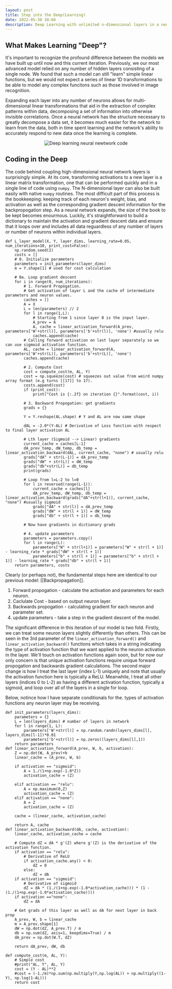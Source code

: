 ```yaml
---
layout: post
title: Step into the Deep(Learning)
date: 2022-05-30 10:04
description: Deep Learning with unlimited n-dimensional layers in a neural network
---
```


## What Makes Learning "Deep"?
It's important to recognize the profound difference between the models we have built up until now and this current iteration. Previously, we our most advanced model relied on any number of hidden layers consisting of a single node. We found that such a model can still "learn" simple linear functions, but we would not expect a series of linear 1D transformations to be able to model any complex funcitons such as those involved in image recognition. 

Expanding each layer into any number of neurons allows for multi-dimensional linear transformations that aid in the extraction of complex patterns within data, decomposing a set of information into otherwise invisible correlations. Once a neural network has the structure necessary to greatly decompose a data set, it becomes much easier for the network to learn from the data, both in time spent learning and the network's ability to accurately respond to new data once the learning is complete.

<p align="center">
  <img src="/~slewis/assets/blog/deeplearning_NN.png" alt="Deep learning neural newtwork code"/>
</p>

## Coding in the Deep
The code behind coupling high-dimensional neural network layers is surprisingly simple. At its core, transforming activations to a new layer is a linear matrix transformation, one that can be performed quickly and in a single line of code using `numpy`. The N-dimensional layer can also be built easily with native `numpy` routines. The most difficult part of this process is the bookkeeping: keeping track of each neuron's weight, bias, and activation as well as the corresponding gradient descent information for the backpropogation step. As a neural network expands, the size of the book to be kept becomes enourmous. Luckily, it's straightforward to build a dictionary to maintain the activation and gradient descent data and ensure that it loops over and includes all data reguardless of any number of layers or number of neurons within individual layers.


```
def L_layer_model(X, Y, layer_dims, learning_rate=0.05, num_iterations=10, print_cost=False):
    np.random.seed(2)
    costs = []
    # 0. Initialize parameters
    parameters = init_parameters(layer_dims)
    m = Y.shape[1] # used for cost calculation
    
    # 0a. Loop gradient descent
    for i in range(0, num_iterations):
        # 1. Forward Propogation.
        # Get activation of layer L and the cache of intermediate parameters and neuron values.
        caches = []
        A = X
        L = len(parameters) // 2
        for l in range(1,L):
            # Starting from 1 since layer 0 is the input layer.
            A_prev = A
            A, cache = linear_activation_forward(A_prev, parameters['W'+str(l)], parameters['b'+str(l)], 'none') #usually relu
            caches.append(cache)
        # Calling forward activation on last layer separately so we can use sigmoid activation function.
        AL, cache = linear_activation_forward(A, parameters['W'+str(L)], parameters['b'+str(L)], 'none')
        caches.append(cache)

        # 2. Compute Cost
        cost = compute_cost(m, AL, Y)
        cost = np.squeeze(cost) # squeezes out value from weird numpy array format (e.g turns [[17]] to 17).
        costs.append(cost)
        if (print_cost):
            print("Cost is {:.2f} on iteration {}".format(cost, i))
        
        # 3. Backward Propogation: get gradients
        grads = {}

        Y = Y.reshape(AL.shape) # Y and AL are now same shape

        dAL = -2.0*(Y-AL) # Derivative of Loss function with respect to final layer activation AL
        
        # Lth layer (Sigmoid --> Linear) gradients
        current_cache = caches[L-1]
        dA_prev_temp, dW_temp, db_temp = linear_activation_backward(dAL, current_cache, "none") # usually relu
        grads["dA" + str(L-1)] = dA_prev_temp
        grads["dW" + str(L)] = dW_temp
        grads["db"+str(L)] = db_temp
        print(grads)
        
        # Loop from l=L-2 to l=0
        for l in reversed(range(L-1)):
            current_cache = caches[l]
            dA_prev_temp, dW_temp, db_temp = linear_activation_backward(grads["dA"+str(l+1)], current_cache, "none") #usually sigmoid
            grads["dA" + str(l)] = dA_prev_temp
            grads["dW" + str(l + 1)] = dW_temp
            grads["db" + str(l + 1)] = db_temp
            
        # Now have gradients in dictionary grads
        
        # 4. update parameters
        parameters = parameters.copy()
        for l in range(L):
            parameters["W" + str(l+1)] = parameters["W" + str(l + 1)] - learning_rate * grads["dW" + str(l + 1)]
            parameters["b" + str(l + 1)] = parameters["b" + str(l + 1)] - learning_rate * grads["db" + str(l + 1)]
    return parameters, costs
```

Clearly (or perhaps not), the fundamental steps here are identical to our previous model: [[Backpropagation]].
1. Forward propogation - calculate the activation and parameters for each neuron.
2. Caclulate Cost - based on output neuron layer.
3. Backwards propogation - calculating gradient for each neuron and parameter set.
4. update parameters - take a step in the gradient descent of the model.

The significant difference in this iteration of our model is two fold. Firstly, we can treat some neuron layers slightly differently than others. This can be seen in the 3rd parameter of the `linear_activation_forward()` and `linear_activation_backward()` functions which takes in a string indicating the type of activation function that we want applied to the neuron activation in the layer. We'll touch on activation functions again soon, but for now our only concern is that unique activation functions require unique forward propogation and backwards gradient calculations. The second major change is how I treat the last layer (index L-1) uniquely and note that usually the activation function here is typically a ReLU. Meanwhile, I treat all other layers (indices 0 to L-2) as having a different activation function, typically a sigmoid, and loop over all of the layers in a single for loop.

Below, notince how I have separate conditionals for the. types of activation functions any neuron layer may be receiving.

```
def init_parameters(layers_dims):
    parameters = {}
    L = len(layers_dims) # number of layers in network
    for l in range(1, L):
        parameters['W'+str(l)] = np.random.randn(layers_dims[l], layers_dims[l-1])*0.01
        parameters['b'+str(l)] = np.zeros((layers_dims[l],1))
    return parameters
def linear_activation_forward(A_prev, W, b, activation):
    Z = np.dot(W, A_prev)+b
    linear_cache = (A_prev, W, b)
    
    if activation == "sigmoid":
        A = 1./(1+np.exp(-1.0*Z))
        activation_cache = (Z)
    
    elif activation == "relu":
        A = np.maximum(0,Z)
        activation_cache = (Z)
    elif activation == "none":
        A = Z
        activation_cache = (Z)
        
    cache = (linear_cache, activation_cache)
    
    return A, cache
def linear_activation_backward(dA, cache, activation):
    linear_cache, activation_cache = cache
    
    # Compute dZ = dA * g'(Z) where g'(Z) is the derivative of the activation function.
    if activation == "relu":
        # Derivative of ReLU
        if activation_cache.any() < 0:
            dZ = 0
        else:
            dZ = dA
    if activation == "sigmoid":
        # Derivative of sigmoid
        dZ = dA * (1./(1+np.exp(-1.0*activation_cache))) * (1 - (1./(1+np.exp(-1.0*activation_cache))))
    if activation =="none":
        dZ = dA
    
    # Get grads of this layer as well as dA for next layer in back prop
    A_prev, W, b = linear_cache
    m = A_prev.shape[1]
    dW = np.dot(dZ, A_prev.T) / m
    db = np.sum(dZ, axis=1, keepdims=True) / m
    dA_prev = np.dot(W.T, dZ)
    
    return dA_prev, dW, db

def compute_cost(m, AL, Y):
    # Simple cost
    #print("AL, Y", AL, Y)
    cost = (Y - AL)**2
    #cost = (-1./m)*np.sum(np.multiply(Y,np.log(AL)) + np.multiply((1-Y), np.log(1-AL)))
    return cost
```
